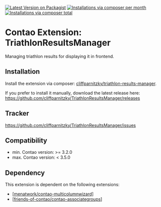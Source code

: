 [![Latest Version on Packagist](http://img.shields.io/packagist/v/cliffparnitzky/triathlon-results-manager.svg?style=flat)](https://packagist.org/packages/cliffparnitzky/triathlon-results-manager)
[![Installations via composer per month](http://img.shields.io/packagist/dm/cliffparnitzky/triathlon-results-manager.svg?style=flat)](https://packagist.org/packages/cliffparnitzky/triathlon-results-manager)
[![Installations via composer total](http://img.shields.io/packagist/dt/cliffparnitzky/triathlon-results-manager.svg?style=flat)](https://packagist.org/packages/cliffparnitzky/triathlon-results-manager)

Contao Extension: TriathlonResultsManager
=========================================

Managing triathlon results for displaying it in frontend.


Installation
------------

Install the extension via composer: [cliffparnitzky/triathlon-results-manager](https://packagist.org/packages/cliffparnitzky/triathlon-results-manager).

If you prefer to install it manually, download the latest release here: https://github.com/cliffparnitzky/TriathlonResultsManager/releases


Tracker
-------

https://github.com/cliffparnitzky/TriathlonResultsManager/issues


Compatibility
-------------

- min. Contao version: >= 3.2.0
- max. Contao version: <  3.5.0


Dependency
----------

This extension is dependent on the following extensions:

- [[menatwork/contao-multicolumnwizard]](https://packagist.org/packages/menatwork/contao-multicolumnwizard)
- [[friends-of-contao/contao-associategroups]](https://packagist.org/packages/friends-of-contao/contao-associategroups)